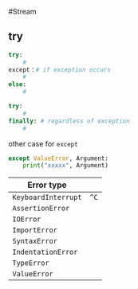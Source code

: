 #Stream
## try
```python
try:
    #
except：# if exception occurs
    #
else:
    #
```
```python
try:
    #
finally: # regardless of exception
    #
```
other case for `except`
```python
except ValueError, Argument:
    print("xxxxx", Argument)
```

| Error type |  |
| ---- | ---- |
| `KeyboardInterrupt` | `^C` |
| `AssertionError` |  |
| `IOError` |  |
| `ImportError` |  |
| `SyntaxError` |  |
| `IndentationError` |  |
| `TypeError` |  |
| `ValueError` |  |
